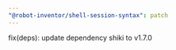 ```yaml
---
"@robot-inventor/shell-session-syntax": patch
---
```


fix(deps): update dependency shiki to v1.7.0
